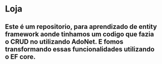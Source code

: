 # Loja

## Este é um repositorio, para aprendizado de entity framework aonde tinhamos um codigo que fazia o CRUD no utilizando AdoNet. E fomos transformando essas funcionalidades utilizando o EF core. 
